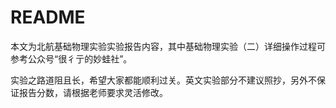# README

​	本文为北航基础物理实验实验报告内容，其中基础物理实验（二）详细操作过程可参考公众号“很彳亍的妙蛙社”。

​	实验之路道阻且长，希望大家都能顺利过关。英文实验部分不建议照抄，另外不保证报告分数，请根据老师要求灵活修改。